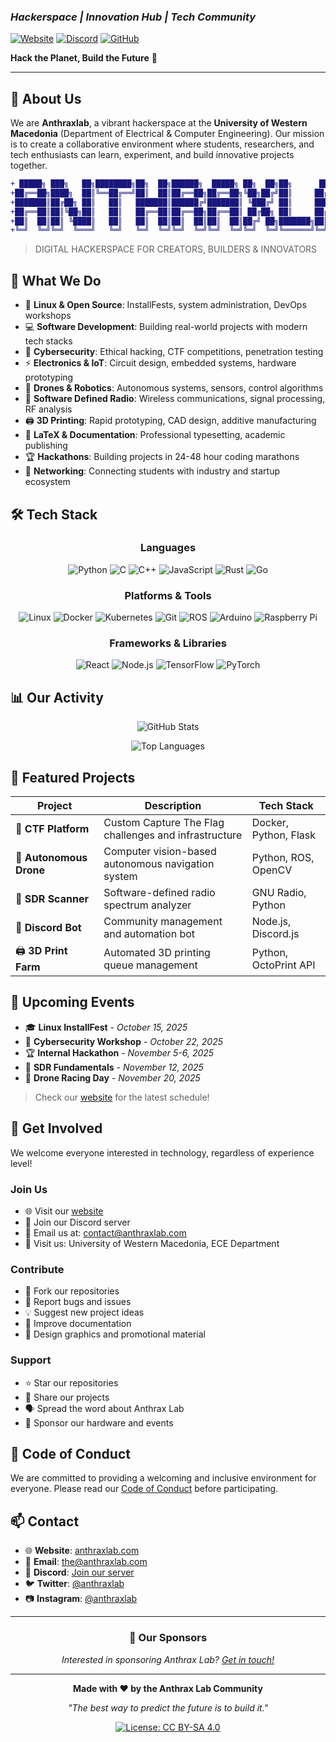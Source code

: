 ### *Hackerspace | Innovation Hub | Tech Community*

[![Website](https://img.shields.io/badge/Website-anthraxlab.com-blue?style=flat-square&logo=google-chrome)](https://www.anthraxlab.com/)
[![Discord](https://img.shields.io/badge/Discord-Join%20Us-7289da?style=flat-square&logo=discord&logoColor=white)](https://discord.gg/Dh6AJnBh)
[![GitHub](https://img.shields.io/badge/GitHub-Follow-181717?style=flat-square&logo=github)](https://github.com/anthraxlab)

**Hack the Planet, Build the Future** 🚀

---

</div>

## 👋 About Us

We are **Anthraxlab**, a vibrant hackerspace at the **University of Western Macedonia** (Department of Electrical & Computer Engineering). Our mission is to create a collaborative environment where students, researchers, and tech enthusiasts can learn, experiment, and build innovative projects together.

```diff
+ █████╗ ███╗   ██╗████████╗██╗  ██╗██████╗  █████╗ ██╗  ██╗██╗      █████╗ ██████╗ +
+██╔══██╗████╗  ██║╚══██╔══╝██║  ██║██╔══██╗██╔══██╗╚██╗██╔╝██║     ██╔══██╗██╔══██╗+
+███████║██╔██╗ ██║   ██║   ███████║██████╔╝███████║ ╚███╔╝ ██║     ███████║██████╔╝+
+██╔══██║██║╚██╗██║   ██║   ██╔══██║██╔══██╗██╔══██║ ██╔██╗ ██║     ██╔══██║██╔══██╗+
+██║  ██║██║ ╚████║   ██║   ██║  ██║██║  ██║██║  ██║██╔╝ ██╗███████╗██║  ██║██████╔╝+
+╚═╝  ╚═╝╚═╝  ╚═══╝   ╚═╝   ╚═╝  ╚═╝╚═╝  ╚═╝╚═╝  ╚═╝╚═╝  ╚═╝╚══════╝╚═╝  ╚═╝╚═════╝ +
```

> DIGITAL HACKERSPACE FOR CREATORS, BUILDERS & INNOVATORS

## 🎯 What We Do

- 🐧 **Linux & Open Source**: InstallFests, system administration, DevOps workshops
- 💻 **Software Development**: Building real-world projects with modern tech stacks
- 🔐 **Cybersecurity**: Ethical hacking, CTF competitions, penetration testing
- ⚡ **Electronics & IoT**: Circuit design, embedded systems, hardware prototyping
- 🚁 **Drones & Robotics**: Autonomous systems, sensors, control algorithms
- 📡 **Software Defined Radio**: Wireless communications, signal processing, RF analysis
- 🖨️ **3D Printing**: Rapid prototyping, CAD design, additive manufacturing
- 📝 **LaTeX & Documentation**: Professional typesetting, academic publishing
- 🏆 **Hackathons**: Building projects in 24-48 hour coding marathons
- 🤝 **Networking**: Connecting students with industry and startup ecosystem

## 🛠️ Tech Stack

<div align="center">

### Languages
![Python](https://img.shields.io/badge/-Python-3776AB?style=flat-square&logo=python&logoColor=white)
![C](https://img.shields.io/badge/-C-A8B9CC?style=flat-square&logo=c&logoColor=black)
![C++](https://img.shields.io/badge/-C++-00599C?style=flat-square&logo=cplusplus&logoColor=white)
![JavaScript](https://img.shields.io/badge/-JavaScript-F7DF1E?style=flat-square&logo=javascript&logoColor=black)
![Rust](https://img.shields.io/badge/-Rust-000000?style=flat-square&logo=rust&logoColor=white)
![Go](https://img.shields.io/badge/-Go-00ADD8?style=flat-square&logo=go&logoColor=white)

### Platforms & Tools
![Linux](https://img.shields.io/badge/-Linux-FCC624?style=flat-square&logo=linux&logoColor=black)
![Docker](https://img.shields.io/badge/-Docker-2496ED?style=flat-square&logo=docker&logoColor=white)
![Kubernetes](https://img.shields.io/badge/-Kubernetes-326CE5?style=flat-square&logo=kubernetes&logoColor=white)
![Git](https://img.shields.io/badge/-Git-F05032?style=flat-square&logo=git&logoColor=white)
![ROS](https://img.shields.io/badge/-ROS-22314E?style=flat-square&logo=ros&logoColor=white)
![Arduino](https://img.shields.io/badge/-Arduino-00979D?style=flat-square&logo=arduino&logoColor=white)
![Raspberry Pi](https://img.shields.io/badge/-Raspberry%20Pi-A22846?style=flat-square&logo=raspberry-pi&logoColor=white)

### Frameworks & Libraries
![React](https://img.shields.io/badge/-React-61DAFB?style=flat-square&logo=react&logoColor=black)
![Node.js](https://img.shields.io/badge/-Node.js-339933?style=flat-square&logo=nodedotjs&logoColor=white)
![TensorFlow](https://img.shields.io/badge/-TensorFlow-FF6F00?style=flat-square&logo=tensorflow&logoColor=white)
![PyTorch](https://img.shields.io/badge/-PyTorch-EE4C2C?style=flat-square&logo=pytorch&logoColor=white)

</div>

## 📊 Our Activity

<div align="center">

![GitHub Stats](https://github-readme-stats.vercel.app/api?username=anthraxlab&show_icons=true&theme=radical&hide_border=true&bg_color=0D1117)

![Top Languages](https://github-readme-stats.vercel.app/api/top-langs/?username=anthraxlab&layout=compact&theme=radical&hide_border=true&bg_color=0D1117)

</div>

## 🚀 Featured Projects

<div align="center">

| Project | Description | Tech Stack |
|---------|-------------|------------|
| 🔐 **CTF Platform** | Custom Capture The Flag challenges and infrastructure | Docker, Python, Flask |
| 🚁 **Autonomous Drone** | Computer vision-based autonomous navigation system | Python, ROS, OpenCV |
| 📡 **SDR Scanner** | Software-defined radio spectrum analyzer | GNU Radio, Python |
| 🤖 **Discord Bot** | Community management and automation bot | Node.js, Discord.js |
| 🖨️ **3D Print Farm** | Automated 3D printing queue management | Python, OctoPrint API |

</div>

## 📅 Upcoming Events

- 🎓 **Linux InstallFest** - *October 15, 2025*
- 🔐 **Cybersecurity Workshop** - *October 22, 2025*
- 🏆 **Internal Hackathon** - *November 5-6, 2025*
- 📡 **SDR Fundamentals** - *November 12, 2025*
- 🚁 **Drone Racing Day** - *November 20, 2025*

> Check our [website](https://www.anthraxlab.com/) for the latest schedule!

## 🤝 Get Involved

We welcome everyone interested in technology, regardless of experience level!

### Join Us
- 🌐 Visit our [website](https://www.anthraxlab.com/)
- 💬 Join our Discord server
- 📧 Email us at: contact@anthraxlab.com
- 📍 Visit us: University of Western Macedonia, ECE Department

### Contribute
- 🍴 Fork our repositories
- 🐛 Report bugs and issues
- 💡 Suggest new project ideas
- 📝 Improve documentation
- 🎨 Design graphics and promotional material

### Support
- ⭐ Star our repositories
- 🔄 Share our projects
- 🗣️ Spread the word about Anthrax Lab
- 🤲 Sponsor our hardware and events

## 📜 Code of Conduct

We are committed to providing a welcoming and inclusive environment for everyone. Please read our [Code of Conduct](CODE_OF_CONDUCT.md) before participating.

## 📫 Contact

- 🌐 **Website**: [anthraxlab.com](https://www.anthraxlab.com/)
- 📧 **Email**: the@anthraxlab.com
- 💬 **Discord**: [Join our server](https://discord.gg/Dh6AJnBh)
- 🐦 **Twitter**: [@anthraxlab](https://twitter.com/anthraxlab)
- 📷 **Instagram**: [@anthraxlab](https://instagram.com/anthraxlab)

---

<div align="center">

### 💚 Our Sponsors

*Interested in sponsoring Anthrax Lab? [Get in touch!](mailto:the@anthraxlab.com)*

---

**Made with ❤️ by the Anthrax Lab Community**

*"The best way to predict the future is to build it."*

[![License: CC BY-SA 4.0](https://img.shields.io/badge/License-CC%20BY--SA%204.0-lightgrey.svg?style=flat-square)](https://creativecommons.org/licenses/by-sa/4.0/)

</div>
